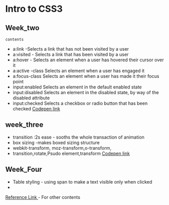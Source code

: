 # Intro to CSS3

## Week_two

```
contents
```
* a:link -Selects a link that has not been visited by a user
* a:visited - Selects a link that has been visited by a user
* a:hover - Selects an element when a user has hovered their cursor over it
* a:active	-class	Selects an element when a user has engaged it
* a:focus-class	Selects an element when a user has made it their focus point
* input:enabled	Selects an element in the default enabled state
* input:disabled Selects an element in the disabled state, by way of the disabled attribute
* input:checked	Selects a checkbox or radio button that has been checked
[Codepen link](https://codepen.io/collection/XGowWM/)

## week_three

* transition :2s ease - sooths the whole transaction of animation
* box sizing -makes boxed sizing structure
* webkit-transform, moz-transform,o-transform,
* transition,rotate,Psudo element,transform
[Codepen link](https://codepen.io/collection/AOLapY/)

## Week_Four
* Table styling - using span to make a text visible only when clicked
* 


[Reference Link ](https://learn.shayhowe.com/advanced-html-css/complex-selectors/) - For other contents
